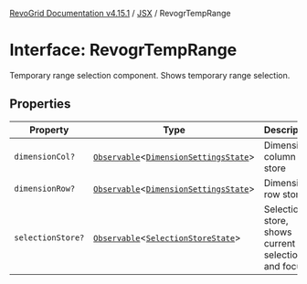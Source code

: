 [RevoGrid Documentation v4.15.1](README.md) / [JSX](Namespace.JSX.md) / RevogrTempRange

# Interface: RevogrTempRange

Temporary range selection component. Shows temporary range selection.

## Properties

| Property | Type | Description | Defined in |
| ------ | ------ | ------ | ------ |
| `dimensionCol?` | [`Observable`](TypeAlias.Observable.md)\<[`DimensionSettingsState`](Interface.DimensionSettingsState.md)\> | Dimension column store | [src/components.d.ts:2284](https://github.com/revolist/revogrid/blob/9d06c9d1de184a8cd977144efe5186ec5a7312cb/src/components.d.ts#L2284) |
| `dimensionRow?` | [`Observable`](TypeAlias.Observable.md)\<[`DimensionSettingsState`](Interface.DimensionSettingsState.md)\> | Dimension row store | [src/components.d.ts:2288](https://github.com/revolist/revogrid/blob/9d06c9d1de184a8cd977144efe5186ec5a7312cb/src/components.d.ts#L2288) |
| `selectionStore?` | [`Observable`](TypeAlias.Observable.md)\<[`SelectionStoreState`](TypeAlias.SelectionStoreState.md)\> | Selection store, shows current selection and focus | [src/components.d.ts:2292](https://github.com/revolist/revogrid/blob/9d06c9d1de184a8cd977144efe5186ec5a7312cb/src/components.d.ts#L2292) |
